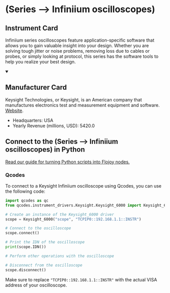 
#  (Series --> Infiniium oscilloscopes)

## Instrument Card

Infiniium series oscilloscopes feature application-specific software that allows you to gain valuable insight into your design. Whether you are solving tough jitter or noise problems, removing loss due to cables or probes, or simply looking at protocol, this series has the software tools to help you realize your best design.

<details open>
<summary><h2>Manufacturer Card</h2></summary>
Keysight Technologies, or Keysight, is an American company that manufactures electronics test and measurement equipment and software. <a href=https://www.keysight.com/us/en/home.html>Website</a>.

<ul>
  <li>Headquarters: USA</li>
  <li>Yearly Revenue (millions, USD): 5420.0</li>
</ul>
</details>

## Connect to the  (Series --> Infiniium oscilloscopes) in Python

[Read our guide for turning Python scripts into Flojoy nodes.](https://docs.flojoy.ai/custom-nodes/creating-custom-node/)


### Qcodes

To connect to a Keysight Infiniium oscilloscope using Qcodes, you can use the following code:

```python
import qcodes as qc
from qcodes.instrument_drivers.Keysight.Keysight_6000 import Keysight_6000

# Create an instance of the Keysight_6000 driver
scope = Keysight_6000("scope", "TCPIP0::192.168.1.1::INSTR")

# Connect to the oscilloscope
scope.connect()

# Print the IDN of the oscilloscope
print(scope.IDN())

# Perform other operations with the oscilloscope

# Disconnect from the oscilloscope
scope.disconnect()
```

Make sure to replace `"TCPIP0::192.168.1.1::INSTR"` with the actual VISA address of your oscilloscope.

